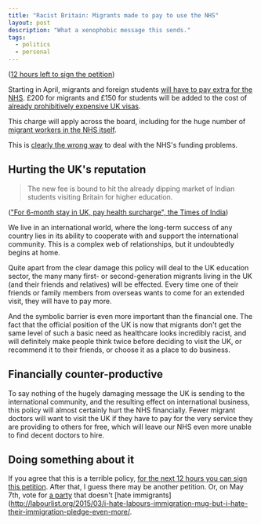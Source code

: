 ```yaml
---
title: "Racist Britain: Migrants made to pay to use the NHS"
layout: post
description: "What a xenophobic message this sends."
tags:
  - politics
  - personal
---
```


([12 hours left to sign the petition](http://epetitions.direct.gov.uk/petitions/76086))

Starting in April, migrants and foreign students [will have to pay extra for the NHS](http://felixonline.co.uk/news/5313/150-nhs-student-visa-charge-starts-in-april/). £200 for migrants and £150 for students will be added to the cost of [already prohibitively expensive UK visas](http://www.australiantimes.co.uk/uk-visas-fee-increase-2015/).

This charge will apply across the board, including for the huge number of [migrant workers in the NHS itself](http://www.theguardian.com/society/2014/jan/26/nhs-foreign-nationals-immigration-health-service).

This is [clearly the wrong way](http://www.theguardian.com/society/2014/oct/10/foreign-patients-nhs-nigel-farage) to deal with the NHS's funding problems.

Hurting the UK's reputation
---

> The new fee is bound to hit the already dipping market of Indian students visiting Britain for higher education.

(["For 6-month stay in UK, pay health surcharge", the Times of India](http://timesofindia.indiatimes.com/world/uk/For-6-month-stay-in-UK-pay-health-surcharge/articleshow/46641211.cms))

We live in an international world, where the long-term success of any country lies in its ability to cooperate with and support the international community. This is a complex web of relationships, but it undoubtedly begins at home.

Quite apart from the clear damage this policy will deal to the UK education sector, the many many first- or second-generation migrants living in the UK (and their friends and relatives) will be effected. Every time one of their friends or family members from overseas wants to come for an extended visit, they will have to pay more.

And the symbolic barrier is even more important than the financial one. The fact that the official position of the UK is now that migrants don't get the same level of such a basic need as healthcare looks incredibly racist, and will definitely make people think twice before deciding to visit the UK, or recommend it to their friends, or choose it as a place to do business.

Financially counter-productive
---

To say nothing of the hugely damaging message the UK is sending to the international community, and the resulting effect on international business, this policy will almost certainly hurt the NHS financially. Fewer migrant doctors will want to visit the UK if they have to pay for the very service they are providing to others for free, which will leave our NHS even more unable to find decent doctors to hire.

Doing something about it
---

If you agree that this is a terrible policy, [for the next 12 hours you can sign this petition](http://epetitions.direct.gov.uk/petitions/76086). After that, I guess there may be another petition. Or, on May 7th, vote for [a party](https://www.greenparty.org.uk/news/2014/02/10/natalie-bennett-speech-immigration-policy-time-for-the-facts,-time-for-humanity/) that doesn't [hate immigrants](http://labourlist.org/2015/03/i-hate-labours-immigration-mug-but-i-hate-their-immigration-pledge-even-more/.
